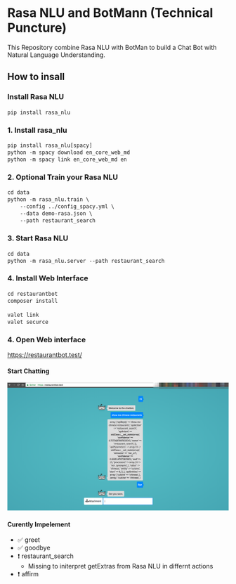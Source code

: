 # Rasa NLU and BotMann (Technical Puncture)

This Repository combine Rasa NLU with BotMan 
to build a Chat Bot with Natural Language Understanding. 


## How to insall 

###  Install Rasa NLU
```
pip install rasa_nlu
```

### 1. Install rasa_nlu
```
pip install rasa_nlu[spacy]
python -m spacy download en_core_web_md
python -m spacy link en_core_web_md en
```

### 2. Optional Train your Rasa NLU
```
cd data
python -m rasa_nlu.train \
    --config ../config_spacy.yml \
    --data demo-rasa.json \
    --path restaurant_search
```

### 3. Start  Rasa NLU
```
cd data
python -m rasa_nlu.server --path restaurant_search
```

### 4. Install Web Interface
```
cd restaurantbot
composer install

valet link
valet securce
```

### 4. Open Web interface

https://restaurantbot.test/

#### Start Chatting
![GitHub Logo](doc/screen/BotMan_Studio.png)

#### Curently Impelement
- :white_check_mark: greet
- :white_check_mark: goodbye
- :exclamation: restaurant_search
  * Missing to initerpret getExtras from Rasa NLU in differnt actions
- :exclamation: affirm





